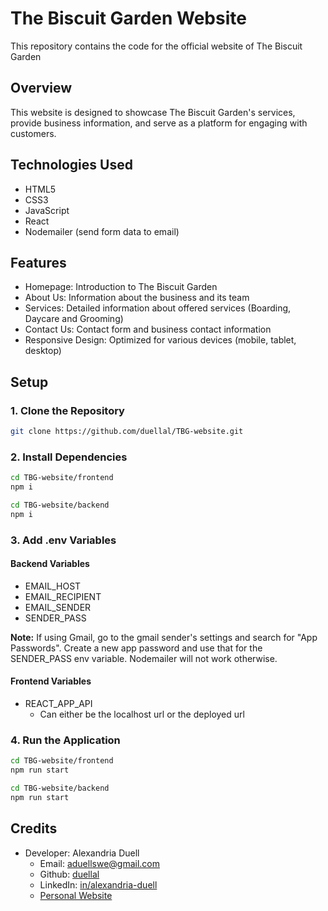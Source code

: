 # The Biscuit Garden Website

This repository contains the code for the official website of The Biscuit Garden

## Overview

This website is designed to showcase The Biscuit Garden's services, provide business information, and serve as a platform for engaging with customers.

## Technologies Used

- HTML5
- CSS3
- JavaScript
- React
- Nodemailer (send form data to email)

## Features

- Homepage: Introduction to The Biscuit Garden
- About Us: Information about the business and its team
- Services: Detailed information about offered services (Boarding, Daycare and Grooming)
- Contact Us: Contact form and business contact information
- Responsive Design: Optimized for various devices (mobile, tablet, desktop)

## Setup

### 1. Clone the Repository

```bash
git clone https://github.com/duellal/TBG-website.git
```

### 2. Install Dependencies

```bash
cd TBG-website/frontend
npm i
```

```bash
cd TBG-website/backend
npm i
```

### 3. Add .env Variables

#### Backend Variables

- EMAIL_HOST
- EMAIL_RECIPIENT
- EMAIL_SENDER
- SENDER_PASS

<b>Note:</b> If using Gmail, go to the gmail sender's settings and search for "App Passwords". Create a new app password and use that for the SENDER_PASS env variable. Nodemailer will not work otherwise.

#### Frontend Variables

- REACT_APP_API
  - Can either be the localhost url or the deployed url

### 4. Run the Application

```bash
cd TBG-website/frontend
npm run start
```

```bash
cd TBG-website/backend
npm run start
```

## Credits

- Developer: Alexandria Duell
  - Email: aduellswe@gmail.com
  - Github: [duellal](https://github.com/duellal)
  - LinkedIn: [in/alexandria-duell](https://www.linkedin.com/in/alexandria-duell/)
  - [Personal Website](https://alexandriaduellswe.netlify.app/)
